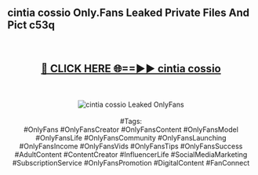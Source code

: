 <h2>cintia cossio Only.Fans Leaked Private Files And Pict c53q</h2>
<br>
<div align="center">
<h2><a href="https://mediafiles.top/cintia_cossio" rel="nofollow">🔴 CLICK HERE 🌐==►► cintia cossio</a></h2>
<br>
<br>
<a href="https://mediafiles.top/cintia_cossio" rel="nofollow" data-target="animated-image.originalLink"><img src="https://i.ibb.co.com/WyWwxjT/player-gif2.gif" alt="cintia cossio Leaked OnlyFans" style="max-width: 100%; display: inline-block;" data-target="animated-image.originalImage"></a>
<br><br>
#Tags:
<br>
#OnlyFans #OnlyFansCreator #OnlyFansContent #OnlyFansModel #OnlyFansLife #OnlyFansCommunity #OnlyFansLaunching #OnlyFansIncome #OnlyFansVids #OnlyFansTips #OnlyFansSuccess #AdultContent #ContentCreator #InfluencerLife #SocialMediaMarketing #SubscriptionService #OnlyFansPromotion #DigitalContent #FanConnect
</div>
<br>